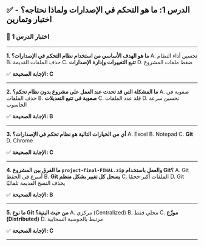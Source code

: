 ## ✅ الدرس 1: ما هو التحكم في الإصدارات ولماذا نحتاجه؟ - اختبار وتمارين

### 📝 اختبار الدرس 1

---

**1. ما هو الهدف الأساسي من استخدام نظام التحكم في الإصدارات؟**
A. تحسين أداء النظام
B. حذف الملفات القديمة
C. **تتبع التغييرات وإدارة الإصدارات**
D. ضغط ملفات المشروع

✅ **الإجابة الصحيحة: C**

---

**2. ما المشكلة التي قد تحدث عند العمل على مشروع بدون نظام تحكم؟**
A. صعوبة في حذف الملفات
B. **صعوبة في تتبع التعديلات**
C. قلة عدد الملفات
D. تحسين سرعة الحاسوب

✅ **الإجابة الصحيحة: B**

---

**3. أي من الخيارات التالية هو نظام تحكم في الإصدارات؟**
A. Excel
B. Notepad
C. **Git**
D. Chrome

✅ **الإجابة الصحيحة: C**

---

**4. ما الفرق بين المشروع `project-final-FINAL.zip` والعمل باستخدام Git؟**
A. Git أسرع في الحفظ
B. **Git يسجل كل تغيير بشكل منظم**
C. الملفات أكبر حجمًا
D. Git يحذف النسخ القديمة تلقائيًا

✅ **الإجابة الصحيحة: B**

---

**5. ما نوع Git من حيث البنية؟**
A. مركزي (Centralized)
B. محلي فقط
C. **موزّع (Distributed)**
D. مرتبط بالحوسبة السحابية

✅ **الإجابة الصحيحة: C**

---
